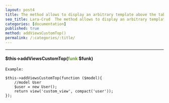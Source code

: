 ```yaml
---
layout: post4
title: The method allows to display an arbitrary template above the table and form.
seo_title: Lara-Crud  The method allows to display an arbitrary template above the table and form. addViewsCustomTop()
categories: [documentation]
published: true
method: addViewsCustomTop()
permalink: /:categories/:title/
---
```


---

#### $this->addViewsCustomTop(<span style="color: #693">funk</span> $funk)


`
Example:
`
    
    $this->addViewsCustomTop(function ($model){
        //model User
        $user = new User();
        return view('custom_view', compact('user'));
    });


